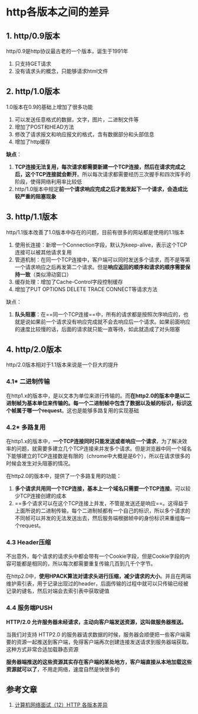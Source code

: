 # http各版本之间的差异

## 1. http/0.9版本

http/0.9是http协议最古老的一个版本，诞生于1991年

1. 只支持GET请求
2. 没有请求头的概念，只能够请求html文件



## 2. http/1.0版本

1.0版本在0.9的基础上增加了很多功能

1. 可以发送任意格式的数据，文字，图片，二进制文件等
2. 增加了POST和HEAD方法
3. 修改了请求报文和响应报文的格式，含有数据部分和头部信息
4. 增加了http缓存

**缺点**：

1. **TCP连接无法复用，每次请求都需要新建一个TCP连接，然后在请求完成之后，这个TCP连接就会断开**。所以每次请求都需要经历三次握手和四次挥手的阶段，使得网络利用率比较低
2. http/1.0版本中规定**前一个请求响应完成之后才能发起下一个请求，会造成比较严重的阻塞现象**



## 3. http/1.1版本

http/1.1版本改善了1.0版本中存在的问题，目前有很多的网站都是使用的1.1版本

1. 使用长连接：新增一个Connection字段，默认为keep-alive，表示这个TCP连接可以被其他请求复用
2. 管道机制：在同一个TCP连接中，客户端可以同时发送多个请求，而不是等第一个请求响应之后再发第二个请求。但是**响应返回的顺序和请求的顺序需要保持一致**（类似滑动窗口）
3. 缓存处理：增加了Cache-Control字段控制缓存
4. 增加了PUT OPTIONS DELETE TRACE CONNECT等请求方法



缺点：

1. **队头阻塞**：在==同一个TCP连接==中，所有的请求都是按照次序响应的，也就是说如果前一个请求没有响应完成就不会去响应后一个请求。如果前面响应的速度比较慢的话，后面的请求就只能一直等待，如此就造成了对头阻塞



## 4. http/2.0版本

http/2.0版本相对于1.1版本来说是一个巨大的提升

### 4.1* 二进制传输

在http1.x的版本中，是以文本为单位来进行传输的。而**在http2.0的版本中是以二进制帧为基本单位来传输的。每一个二进制帧中包含了数据以及帧的标识，标识这个帧属于哪一个request**。这也是能够多路复用的实现基础

### 4.2* 多路复用

在http1.x的版本中，**一个TCP连接同时只能发送或者响应一个请求**，为了解决效率的问题，就需要多建立几个TCP连接来并发多个请求。但是浏览器中同一个域名下能够建立的TCP连接数是有限的（chrome中大概是是6个），所以在请求很多的时候会发生对头阻塞的情况。

在http2.0的版本中，提供了一个多路复用的功能：

1. **多个请求共用同一个TCP连接，基本上一个域名只需要一个TCP连接**。可以较少TCP连接创建的成本
2. ==多个请求可以在这个TCP连接上并发，不管是发送还是响应==。这得益于上面所说的二进制传输，每个二进制帧都有一个自己的标识，所以多个请求的不同帧可以并发的无法发送出去，然后服务端根据帧中的身份标识来重组每一个request。

### 4.3 Header压缩

不出意外，每个请求的请求头中都会带有一个Cookie字段，但是Cookie字段的内容可能都是相同的，所以每次都需要重复传输几百到几千个字节。

在http2.0中，**使用HPACK算法对请求头进行压缩，减少请求的大小**。并且在两端维护索引表，用于记录出现过的header，后面传输的过程中就可以只传输已经被记录的键名，然后对端会去索引表中获取键值

### 4.4 服务端PUSH

**HTTP/2.0 允许服务器未经请求，主动向客户端发送资源，这叫做服务器推送。**

当我们对支持 HTTP2.0 的服务器请求数据的时候，服务器会顺便把一些客户端需要的资源一起推送到客户端，免得客户端再次创建连接发送请求到服务器端获取。这种方式非常合适加载静态资源

**服务器端推送的这些资源其实存在客户端的某处地方，客户端直接从本地加载这些资源就可以了**，不用走网络，速度自然是快很多的



## 参考文章

1. [计算机网络面试（12）HTTP 各版本差异](https://lixiaoyu.cc/2018/09/04/computer-network-12-http-version-differences/)

